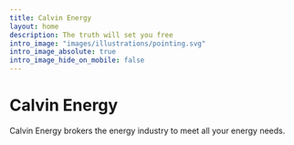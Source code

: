 ```yaml
---
title: Calvin Energy
layout: home
description: The truth will set you free
intro_image: "images/illustrations/pointing.svg"
intro_image_absolute: true
intro_image_hide_on_mobile: false
---
```


# Calvin Energy

Calvin Energy brokers the energy industry to meet all your energy needs.
